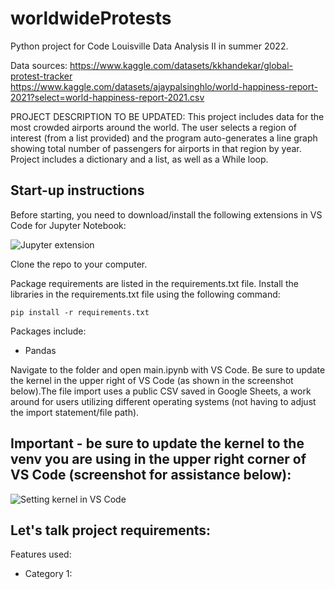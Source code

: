 # worldwideProtests

Python project for Code Louisville Data Analysis II in summer 2022.

Data sources: https://www.kaggle.com/datasets/kkhandekar/global-protest-tracker <br/>
              https://www.kaggle.com/datasets/ajaypalsinghlo/world-happiness-report-2021?select=world-happiness-report-2021.csv

PROJECT DESCRIPTION TO BE UPDATED: This project includes data for the most crowded airports around the world. The user selects a region of interest (from a list provided) and the program auto-generates a line graph showing total number of passengers for airports in that region by year. Project includes a dictionary and a list, as well as a While loop.

## Start-up instructions

Before starting, you need to download/install the following extensions in VS Code for Jupyter Notebook:

![Jupyter extension](extension.png)

Clone the repo to your computer. 

Package requirements are listed in the requirements.txt file. Install the libraries in the requirements.txt file using the following command:

`pip install -r requirements.txt`

Packages include:
- Pandas

Navigate to the folder and open main.ipynb with VS Code. Be sure to update the kernel in the upper right of VS Code (as shown in the screenshot below).The file import uses a public CSV saved in Google Sheets, a work around for users utilizing different operating systems (not having to adjust the import statement/file path).
## Important - be sure to update the kernel to the venv you are using in the upper right corner of VS Code (screenshot for assistance below):

![Setting kernel in VS Code](kernel.png)



## Let's talk project requirements:
Features used:
* Category 1: 
